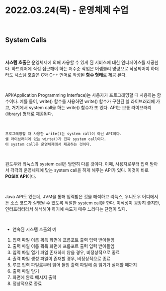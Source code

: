 # 2022.03.24(목) - 운영체제 수업

<br>

## System Calls

<br>

**시스템 호출**은 운영체제에 의해 사용할 수 있게 된 서비스에 대한 인터페이스를 제공한다. 하드웨어에 직접 접근해야 하는 저수준 작업은 어셈블리 명령으로 작성되어야 하더라도 시스템 호출은 C와 C++ 언어로 작성된 **함수 형태**로 제공 된다.

<br>

API(Application Programming Interface)는 사용자가 프로그래밍할 때 사용하는 함수이다. 예를 들어, write() 함수를 사용하면 write() 함수가 구현된 쉘 라이브러리에 가고, 거기에서 system call을 하는 write() 함수가 또 있다. API는 보통 라이브러리(library) 형태로 제공된다.

<br>

    프로그래밍할 때 사용한 write()는 system call이 아닌 API이다.
    쉘 라이브러리에 있는 wirte()가 진짜 system call이다.
    이 system call은 운영체제에서 제공하는 것이다.

<br>

윈도우와 리눅스의 system call은 당연히 다를 것이다. 이때, 사용자로부터 입력 받아서 각각의 운영체제에 맞는 system call을 하게 해주는 API가 있다. 이것이 바로 **POSIX API**이다.

<br>

Java API도 있는데, JVM을 통해 입력받은 것을 해석하고 리눅스, 우니도우 어디에서든 소스 코드가 실행될 수 있도록 적절한 system call을 한다. 이식성이 굉장히 좋지만, 인터프리터라서 해석해야 하기에 속도가 매우 느리다는 단점이 있다.

<br>

-   연속된 시스템 호출의 예

1. 입력 파일 이름 획득
   화면에 프롬포트 출력
   입력 받아들임
2. 출력 파일 이름 획득
   화면에 프롬포트 출력
   입력 받아들임
3. 입력 파일 열기
   파일 존재하지 않을 경우, 비정상적으로 종료
4. 출력 파일 생성
   파일이 존재할 경우, 비정상적으로 종료
5. 루프
   입력 파일로부터 읽어 들임
   출력 파일에 씀
   읽기가 실패할 때까지
6. 출력 파일 닫기
7. 화면에 완료 메시지 출력
8. 정상적으로 종료
